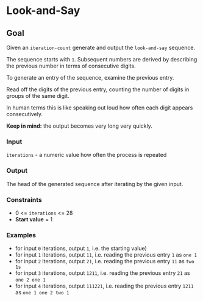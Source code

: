# Look-and-Say

## Goal
Given an `iteration-count` generate and output the `look-and-say` sequence.

The sequence starts with `1`. Subsequent numbers are derived by describing the previous number in terms of consecutive digits.

To generate an entry of the sequence, examine the previous entry.

Read off the digits of the previous entry, counting the number of digits in groups of the same digit.

In human terms this is like speaking out loud how often each digit appears consecutively.

**Keep in mind:** the output becomes very long very quickly.

### Input
`iterations` - a numeric value how often the process is repeated

### Output
The head of the generated sequence after iterating by the given input.

### Constraints
 * 0 <= `iterations` <= 28
 * **Start value** = 1

### Examples
* for input `0` iterations, output `1`, i.e. the starting value)
* for input `1` iterations, output `11`, i.e. reading the previous entry `1` as `one 1`
* for input `2` iterations, output `21`, i.e. reading the previous entry `11` as `two 1s`
* for input `3` iterations, output `1211`, i.e. reading the previous entry `21` as `one 2 one 1`
* for input `4` iterations, output `111221`, i.e. reading the previous entry `1211` as `one 1 one 2 two 1`